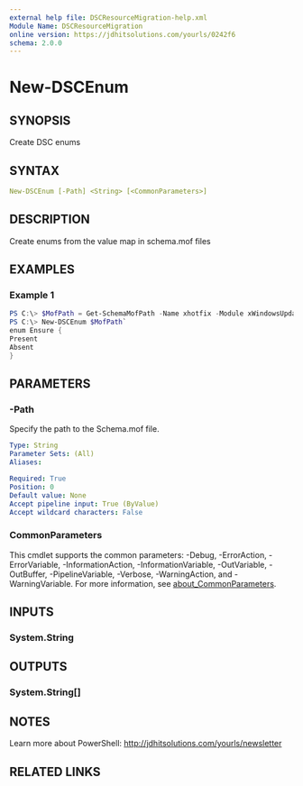```yaml
---
external help file: DSCResourceMigration-help.xml
Module Name: DSCResourceMigration
online version: https://jdhitsolutions.com/yourls/0242f6
schema: 2.0.0
---
```


# New-DSCEnum

## SYNOPSIS

Create DSC enums

## SYNTAX

```yaml
New-DSCEnum [-Path] <String> [<CommonParameters>]
```

## DESCRIPTION

Create enums from the value map in schema.mof files

## EXAMPLES

### Example 1

```powershell
PS C:\> $MofPath = Get-SchemaMofPath -Name xhotfix -Module xWindowsUpdate
PS C:\> New-DSCEnum $MofPath`
enum Ensure {
Present
Absent
}
```

## PARAMETERS

### -Path

Specify the path to the Schema.mof file.

```yaml
Type: String
Parameter Sets: (All)
Aliases:

Required: True
Position: 0
Default value: None
Accept pipeline input: True (ByValue)
Accept wildcard characters: False
```

### CommonParameters

This cmdlet supports the common parameters: -Debug, -ErrorAction, -ErrorVariable, -InformationAction, -InformationVariable, -OutVariable, -OutBuffer, -PipelineVariable, -Verbose, -WarningAction, and -WarningVariable. For more information, see [about_CommonParameters](http://go.microsoft.com/fwlink/?LinkID=113216).

## INPUTS

### System.String

## OUTPUTS

### System.String[]

## NOTES

Learn more about PowerShell: http://jdhitsolutions.com/yourls/newsletter

## RELATED LINKS
